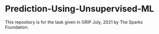 # Prediction-Using-Unsupervised-ML
This repository is for the task given in GRIP July, 2021 by The Sparks Foundation.
